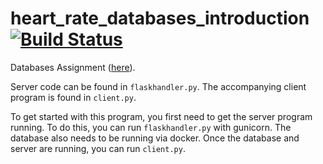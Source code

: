 # heart_rate_databases_introduction [![Build Status](https://travis-ci.org/pcg15/heart_rate_databases_introduction.svg?branch=master)](https://travis-ci.org/pcg15/heart_rate_databases_introduction)
Databases Assignment ([here](https://github.com/mlp6/Medical-Software-Design/blob/master/Lectures/databases/main.md#mini-projectassignment)). 

Server code can be found in `flaskhandler.py`. The accompanying client program is found in `client.py`.

To get started with this program, you first need to get the server program running. To do this, you can run `flaskhandler.py` with gunicorn. The database also needs to be running via docker. Once the database and server are running, you can run `client.py`.
